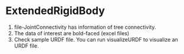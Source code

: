 # ExtendedRigidBody

1. file-JointConnectivity has information of tree connectivity. 
2. The data of interest are bold-faced (excel files)
3. Check sample URDF file. You can run visualizeURDF to visualize an URDF file. 
